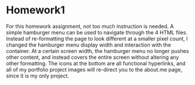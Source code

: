 # Homework1

For this homework assignment, not too much instruction is needed. A simple hamburger menu can be used to navigate through the 4 HTML files. Instead of re-formatting the page to look different at a smaller pixel count, I changed the hamburger menu display width and interaction with the container. At a certain screen width, the hamburger menu no longer pushes other content, and instead covers the entire screen without altering any other formatting. The icons at the bottom are all functional hyperlinks, and all of my portfolio project images will re-direct you to the about.me page, since it is my only project.
